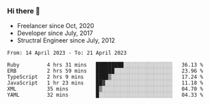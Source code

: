 ### Hi there 👋

- Freelancer since Oct, 2020
- Developer since July, 2017
- Structral Engineer since July, 2012

<!--START_SECTION:waka-->

```text
From: 14 April 2023 - To: 21 April 2023

Ruby         4 hrs 31 mins   █████████░░░░░░░░░░░░░░░░   36.13 %
ERB          2 hrs 59 mins   ██████░░░░░░░░░░░░░░░░░░░   23.96 %
TypeScript   2 hrs 9 mins    ████▒░░░░░░░░░░░░░░░░░░░░   17.24 %
JavaScript   1 hr 23 mins    ██▓░░░░░░░░░░░░░░░░░░░░░░   11.18 %
XML          35 mins         █▒░░░░░░░░░░░░░░░░░░░░░░░   04.70 %
YAML         32 mins         █░░░░░░░░░░░░░░░░░░░░░░░░   04.33 %
```

<!--END_SECTION:waka-->
